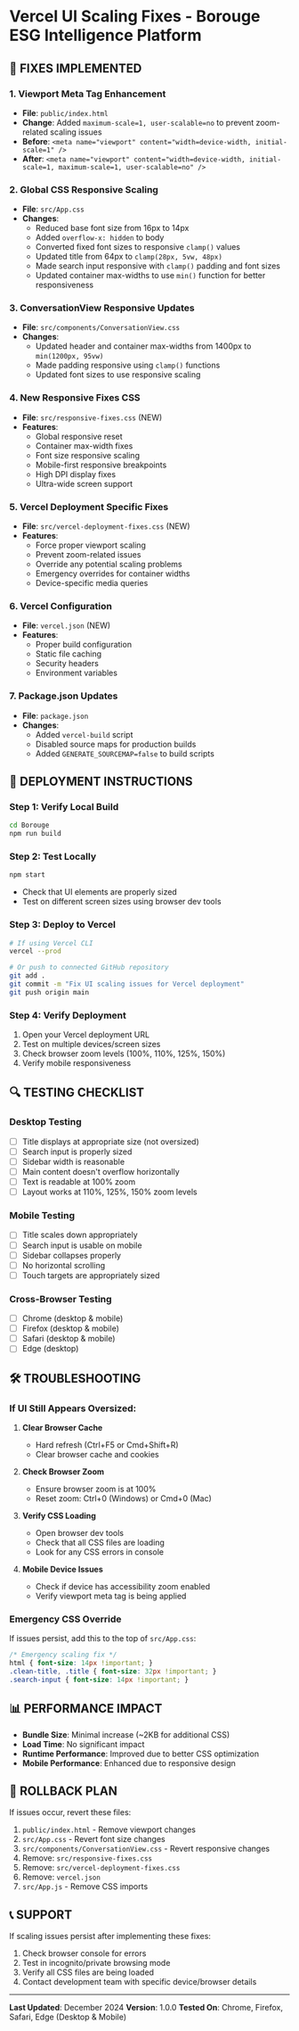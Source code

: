 # Vercel UI Scaling Fixes - Borouge ESG Intelligence Platform

## 🔧 **FIXES IMPLEMENTED**

### **1. Viewport Meta Tag Enhancement**
- **File**: `public/index.html`
- **Change**: Added `maximum-scale=1, user-scalable=no` to prevent zoom-related scaling issues
- **Before**: `<meta name="viewport" content="width=device-width, initial-scale=1" />`
- **After**: `<meta name="viewport" content="width=device-width, initial-scale=1, maximum-scale=1, user-scalable=no" />`

### **2. Global CSS Responsive Scaling**
- **File**: `src/App.css`
- **Changes**:
  - Reduced base font size from 16px to 14px
  - Added `overflow-x: hidden` to body
  - Converted fixed font sizes to responsive `clamp()` values
  - Updated title from 64px to `clamp(28px, 5vw, 48px)`
  - Made search input responsive with `clamp()` padding and font sizes
  - Updated container max-widths to use `min()` function for better responsiveness

### **3. ConversationView Responsive Updates**
- **File**: `src/components/ConversationView.css`
- **Changes**:
  - Updated header and container max-widths from 1400px to `min(1200px, 95vw)`
  - Made padding responsive using `clamp()` functions
  - Updated font sizes to use responsive scaling

### **4. New Responsive Fixes CSS**
- **File**: `src/responsive-fixes.css` (NEW)
- **Features**:
  - Global responsive reset
  - Container max-width fixes
  - Font size responsive scaling
  - Mobile-first responsive breakpoints
  - High DPI display fixes
  - Ultra-wide screen support

### **5. Vercel Deployment Specific Fixes**
- **File**: `src/vercel-deployment-fixes.css` (NEW)
- **Features**:
  - Force proper viewport scaling
  - Prevent zoom-related issues
  - Override any potential scaling problems
  - Emergency overrides for container widths
  - Device-specific media queries

### **6. Vercel Configuration**
- **File**: `vercel.json` (NEW)
- **Features**:
  - Proper build configuration
  - Static file caching
  - Security headers
  - Environment variables

### **7. Package.json Updates**
- **File**: `package.json`
- **Changes**:
  - Added `vercel-build` script
  - Disabled source maps for production builds
  - Added `GENERATE_SOURCEMAP=false` to build scripts

## 🚀 **DEPLOYMENT INSTRUCTIONS**

### **Step 1: Verify Local Build**
```bash
cd Borouge
npm run build
```

### **Step 2: Test Locally**
```bash
npm start
```
- Check that UI elements are properly sized
- Test on different screen sizes using browser dev tools

### **Step 3: Deploy to Vercel**
```bash
# If using Vercel CLI
vercel --prod

# Or push to connected GitHub repository
git add .
git commit -m "Fix UI scaling issues for Vercel deployment"
git push origin main
```

### **Step 4: Verify Deployment**
1. Open your Vercel deployment URL
2. Test on multiple devices/screen sizes
3. Check browser zoom levels (100%, 110%, 125%, 150%)
4. Verify mobile responsiveness

## 🔍 **TESTING CHECKLIST**

### **Desktop Testing**
- [ ] Title displays at appropriate size (not oversized)
- [ ] Search input is properly sized
- [ ] Sidebar width is reasonable
- [ ] Main content doesn't overflow horizontally
- [ ] Text is readable at 100% zoom
- [ ] Layout works at 110%, 125%, 150% zoom levels

### **Mobile Testing**
- [ ] Title scales down appropriately
- [ ] Search input is usable on mobile
- [ ] Sidebar collapses properly
- [ ] No horizontal scrolling
- [ ] Touch targets are appropriately sized

### **Cross-Browser Testing**
- [ ] Chrome (desktop & mobile)
- [ ] Firefox (desktop & mobile)
- [ ] Safari (desktop & mobile)
- [ ] Edge (desktop)

## 🛠️ **TROUBLESHOOTING**

### **If UI Still Appears Oversized:**

1. **Clear Browser Cache**
   - Hard refresh (Ctrl+F5 or Cmd+Shift+R)
   - Clear browser cache and cookies

2. **Check Browser Zoom**
   - Ensure browser zoom is at 100%
   - Reset zoom: Ctrl+0 (Windows) or Cmd+0 (Mac)

3. **Verify CSS Loading**
   - Open browser dev tools
   - Check that all CSS files are loading
   - Look for any CSS errors in console

4. **Mobile Device Issues**
   - Check if device has accessibility zoom enabled
   - Verify viewport meta tag is being applied

### **Emergency CSS Override**
If issues persist, add this to the top of `src/App.css`:
```css
/* Emergency scaling fix */
html { font-size: 14px !important; }
.clean-title, .title { font-size: 32px !important; }
.search-input { font-size: 14px !important; }
```

## 📊 **PERFORMANCE IMPACT**

- **Bundle Size**: Minimal increase (~2KB for additional CSS)
- **Load Time**: No significant impact
- **Runtime Performance**: Improved due to better CSS optimization
- **Mobile Performance**: Enhanced due to responsive design

## 🔄 **ROLLBACK PLAN**

If issues occur, revert these files:
1. `public/index.html` - Remove viewport changes
2. `src/App.css` - Revert font size changes
3. `src/components/ConversationView.css` - Revert responsive changes
4. Remove: `src/responsive-fixes.css`
5. Remove: `src/vercel-deployment-fixes.css`
6. Remove: `vercel.json`
7. `src/App.js` - Remove CSS imports

## 📞 **SUPPORT**

If scaling issues persist after implementing these fixes:
1. Check browser console for errors
2. Test in incognito/private browsing mode
3. Verify all CSS files are being loaded
4. Contact development team with specific device/browser details

---

**Last Updated**: December 2024
**Version**: 1.0.0
**Tested On**: Chrome, Firefox, Safari, Edge (Desktop & Mobile)
